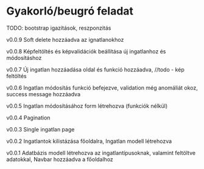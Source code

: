 # Gyakorló/beugró feladat

TODO: bootstrap igazítások, reszponzitás

v0.0.9
Soft delete hozzáadva az ignatlanokhoz

v0.0.8
Képfeltöltés és képvalidációk beállítása új ingatlanhoz és módosításhoz

v0.0.7
Új ingatlan hozzáadása oldal és funkció hozzáadva, //todo - kép feltöltés

v0.0.6
Ingatlan módosítás funkció befejezve, validation még anomáliát okoz, success message hozzáadva

v0.0.5
Ingatlan módosításához form létrehozva (funkciók nélkül)

v0.0.4
Pagination

v0.0.3
Single ingatlan page

v0.0.2
Ingatlantok kilistázása főoldalra, Ingatlan modell létrehozva

v0.0.1
Adatbázis modell létrehozva az ingatlantípusoknak, valamint feltöltve adatokkal, Navbar hozzáadva a főoldalhoz
